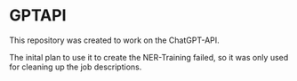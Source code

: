 # GPTAPI

This repository was created to work on the ChatGPT-API.

The inital plan to use it to create the NER-Training failed, so it was only used for cleaning up the job descriptions.

